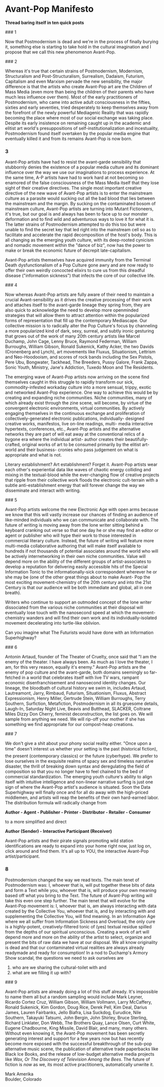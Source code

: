 # Avant-Pop Manifesto

**Thread baring itself in ten quick posts**


### 1 

Now that Postmodernism is dead and we're in the process of finally burying it, something else is starting to take hold in the cultural imagination and I propose that we call this new phenomenon Avant-Pop.

### 2

Whereas it's true that certain strains of Postmodernism, Modernism, Structuralism and Post-Structuralism, Surrealism, Dadaism, Futurism, Capitalism and even Marxism pervade the new sensibility, the major difference is that the artists who create Avant-Pop art are the Children of Mass Media (even more than being the children of their parents who have much less influence over them). Most of the early practitioners of Postmodernism, who came into active adult consciousness in the fifties, sixties and early seventies, tried desperately to keep themselves away from the forefront of the newly powerful Mediagenic Reality that was rapidly becoming the place where most of our social exchange was taking place. Despite its early insistence on remaining caught up in the academic and elitist art world's presuppositions of self-institutionalization and incestuality, Postmodernism found itself overtaken by the popular media engine that eventually killed it and from its remains Avant-Pop is now born.

### 3

Avant-Pop artists have had to resist the avant-garde sensibility that stubbornly denies the existence of a popular media culture and its dominant influence over the way we use our imaginations to process experience. At the same time, A-P artists have had to work hard at not becoming so enamored of the false consciousness of the Mass Media itself that they lose sight of their creative directives. The single most important creative directive of the new wave of Avant-Pop artists is to enter the mainstream culture as a parasite would sucking out all the bad blood that lies between the mainstream and the margin. By sucking on the contaminated bosom of mainstream culture, Avant-Pop artists are turning into Mutant Fictioneers, it's true, but our goal is and always has been to face up to our monster deformation and to find wild and adventurous ways to love it for what it is. The latter strains of Postmodernism attempted to do this too but were unable to find the secret key that led right into the mainstream cell so as to facilitate and accelerate the rapid decomposition of the host's body. This is all changing as the emerging youth culture, with its deep-rooted cynicism and nomadic movement within the "dance of biz", now has the power to make or break the economic future of decrepit late-capitalism.

Avant-Pop artists themselves have acquired immunity from the Terminal Death dysfunctionalism of a Pop Culture gone awry and are now ready to offer their own weirdly concocted elixirs to cure us from this dreadful disease ("information sickness") that infects the core of our collective life.

### 4

Now whereas Avant-Pop artists are fully aware of their need to maintain a crucial Avant-sensibility as it drives the creative processing of their work and attaches itself to the avant-garde lineage they spring from, they are also quick to acknowledge the need to develop more openminded strategies that will allow them to attract attention within the popularized forms of representation that fill up the contemporary Mediascape. Our collective mission is to radically alter the Pop Culture's focus by channeling a more popularized kind of dark, sexy, surreal, and subtly ironic gesturing that grows out of the work of many 20th century artists like Marcel Duchamp, John Cage, Lenny Bruce, Raymond Federman, William Burroughs, William Gibson, Ronald Sukenick, Kathy Acker, the two Davids (Cronenberg and Lynch), art movements like Fluxus, Situationism, Lettrism and Neo-Hoodooism, and scores of rock bands including the Sex Pistols, Pere Ubu, Bongwater, Tackhead, The Breeders, Pussy Galore, Frank Zappa, Sonic Youth, Ministry, Jane's Addiction, Tuxedo Moon and The Residents.

The emerging wave of Avant-Pop artists now arriving on the scene find themselves caught in this struggle to rapidly transform our sick, commodity-infested workaday culture into a more sensual, trippy, exotic and networked Avant-Pop experience. One way to achieve this would be by creating and expanding niche communities. Niche communities, many of which already exist through the zine scene, will become, by virtue of the convergent electronic environments, virtual communities. By actively engaging themselves in the continuous exchange and proliferation of collectively-generated electronic publications, individually- designed creative works, manifestos, live on-line readings, multi- media interactive hypertexts, conferences, etc., Avant-Pop artists and the alternative networks they are part of will eat away at the conventional relics of a bygone era where the individual artist- author creates their beautifully-crafted, original works of art to be consumed primarily by the elitist art-world and their business- cronies who pass judgement on what is appropriate and what is not.

Literary establishment? Art establishment? Forget it. Avant-Pop artists wear each other's experiential data like waves of chaotic energy colliding and mixing in the textual-blood while the ever-changing flow of creative projects that ripple from their collective work floods the electronic cult-terrain with a subtle anti-establishment energy that will forever change the way we disseminate and interact with writing.

### 5

Avant-Pop artists welcome the new Electronic Age with open arms because we know that this will vastly increase our chances of finding an audience of like-minded individuals who we can communicate and collaborate with. The future of writing is moving away from the lone writer sitting behind a keyboard cranking out verse so that one day he or she may find an editor or agent or publisher who will hype their work to those interested in commercial literary culture. Instead, the future of writing will feature more multi-media collaborative authoring that will make itself available to hundreds if not thousands of potential associates around the world who will be actively internetworking in their own niche communities. Value will depend more on the ability of the different groups of artist-associates to develop a reputation for delivering easily accessible hits of the Special Information Tonic to the informationally-sick correspondent wherever he or she may be (one of the other great things about to make Avant- Pop the most exciting movement-chemistry of the 20th century and into the 21st Century is that our audience will be both immediate and global, all in one breath).

Writers who continue to support an outmoded concept of the lone writer dissociated from the various niche communities at their disposal will eventually lose touch with the nanosecond speed at which the movement-chemistry wanders and will find their own work and its individually-isolated movement decelerating into turtle-like oblivion.

Can you imagine what The Futurists would have done with an Information Superhighway?

### 6

Antonin Artaud, founder of The Theater of Cruelty, once said that "I am the enemy of the theater. I have always been. As much as I love the theater, I am, for this very reason, equally it's enemy." Avant-Pop artists are the enemy of pop culture and the avant-garde, both domains seemingly so far-fetched in a world that celebrates itself with live TV wars, rampant economic disenfranchisement and nanosecond identity changes. Our lineage, the bloodbath of cultural history we swim in, includes Artaud, Lautreamont, Jarry, Rimbaud, Futurism, Situationism, Fluxus, Abstract Expressionism, Henry Miller, Gertrude Stein, William Burroughs, Terry Southern, Surfiction, Metafiction, Postmodernism in all its gruesome details, Laugh-In, Saturday Night Live, Beavis and Butthead, SLACKER, Coltrane Miles Dizzy Don Cherry, feminist deconstruction, the list goes on. We will sample from anything we need. We will rip-off your mother if she has something we find appropriate for our compost-heap creations.

### 7

We don't give a shit about your phony social reality either. "Once upon a time" doesn't interest us whether your setting is the past (historical fiction), the present (contemporary classics) or the future (cyberhype). We prefer to lose ourselves in the exquisite realms of spacy sex and timeless narrative disaster, the thrill of breaking down syntax and deregulating the field of composition so that you no longer have to feel chained to the bed of commercial standardization. The emerging youth culture's ability to align itself with intuitive intelligence and non-linear narrative surfing is just one sign of where the Avant-Pop artist's audience is situated. Soon the Data Superhighway will finally once and for all do away with the high-priced middlemen, and artists will reap the benefits of their own hard-earned labor. The distribution formula will radically change from

**Author - Agent - Publisher - Printer - Distributor - Retailer - Consumer**

to a more simplified and direct

**Author (Sender) - Interactive Participant (Receiver)**

Avant-Pop artists and their pirate signals promoting wild station identifications are ready to expand into your home right now, just log on, click around and find them. It's all up to YOU, the interactive Avant-Pop artist/participant.

### 8

Postmodernism changed the way we read texts. The main tenet of Postmodernism was: I, whoever that is, will put together these bits of data and form a Text while you, whoever that is, will produce your own meaning based off what you bring to the Text. The future of Avant-Pop writing will take this even one step further. The main tenet that will evolve for the Avant-Pop movement is: I, whoever that is, am always interacting with data created by the Collective You, whoever that is, and by interacting with and supplementing the Collective You, will find meaning.
In an Information Age where we all suffer from Information Sickness and Overload, the only cure is a highly-potent, creatively-filtered tonic of (yes) textual residue spilled from the depths of our spiritual unconscious. Creating a work of art will depend more and more on the ability of the artist to select, organize and present the bits of raw data we have at our disposal. We all know originality is dead and that our contaminated virtual realities are always already readymade and ready for consumption! In a nod to Duchamp's Armory Show scandal, the questions we need to ask ourselves are

1. who are we sharing the cultural-toilet with and
2. what are we filling it up with?

### 9

Avant-Pop artists are already doing a lot of this stuff already. It's impossible to name them all but a random sampling would include Mark Leyner, Ricardo Cortez Cruz, William Gibson, William Vollmann, Larry McCaffery, Ronald Sukenick, Kim Gordon, Doug Rice, Derek Pell, Kim Deal, Darius James, Lauren Fairbanks, Jello Biafra, Lisa Suckdog, Eurudice, Nile Southern, Takayuki Tatsumi, John Bergin, John Shirley, Bruce Sterling, Richard Linklater, Don Webb, The Brothers Quay, Lance Olsen, Curt White, Eugene Chadbourne, King Missile, David Blair, and many, many others.
Without even knowing it, the Avant-Pop movement has been secretly generating interest and support for a few years now but has recently become more exposed with the successful breakthrough of the sub-pop alternative music scene, the publication of alternative trade paperbacks like Black Ice Books, and the release of low-budget alternative media projects like *Wax, Or The Discovery of Television Among the Bees*. The future of fiction is *now* as we, its most active practitioners, automatically unwrite it.

Mark Amerika    
Boulder, Colorado